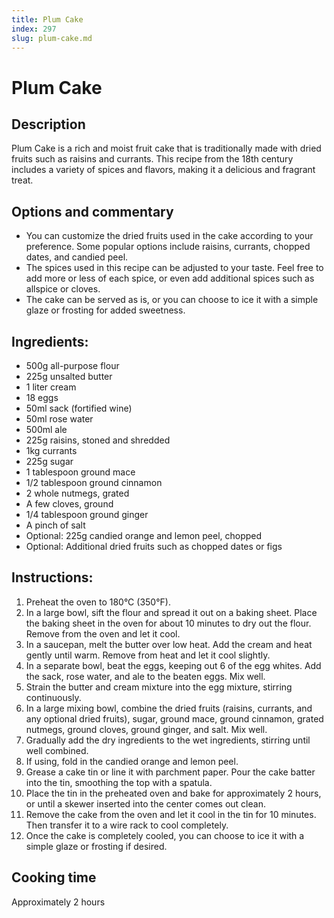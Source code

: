 ```yaml
---
title: Plum Cake
index: 297
slug: plum-cake.md
---
```


# Plum Cake

## Description
Plum Cake is a rich and moist fruit cake that is traditionally made with dried fruits such as raisins and currants. This recipe from the 18th century includes a variety of spices and flavors, making it a delicious and fragrant treat.

## Options and commentary
- You can customize the dried fruits used in the cake according to your preference. Some popular options include raisins, currants, chopped dates, and candied peel.
- The spices used in this recipe can be adjusted to your taste. Feel free to add more or less of each spice, or even add additional spices such as allspice or cloves.
- The cake can be served as is, or you can choose to ice it with a simple glaze or frosting for added sweetness.

## Ingredients:
- 500g all-purpose flour
- 225g unsalted butter
- 1 liter cream
- 18 eggs
- 50ml sack (fortified wine)
- 50ml rose water
- 500ml ale
- 225g raisins, stoned and shredded
- 1kg currants
- 225g sugar
- 1 tablespoon ground mace
- 1/2 tablespoon ground cinnamon
- 2 whole nutmegs, grated
- A few cloves, ground
- 1/4 tablespoon ground ginger
- A pinch of salt
- Optional: 225g candied orange and lemon peel, chopped
- Optional: Additional dried fruits such as chopped dates or figs

## Instructions:
1. Preheat the oven to 180°C (350°F).
2. In a large bowl, sift the flour and spread it out on a baking sheet. Place the baking sheet in the oven for about 10 minutes to dry out the flour. Remove from the oven and let it cool.
3. In a saucepan, melt the butter over low heat. Add the cream and heat gently until warm. Remove from heat and let it cool slightly.
4. In a separate bowl, beat the eggs, keeping out 6 of the egg whites. Add the sack, rose water, and ale to the beaten eggs. Mix well.
5. Strain the butter and cream mixture into the egg mixture, stirring continuously.
6. In a large mixing bowl, combine the dried fruits (raisins, currants, and any optional dried fruits), sugar, ground mace, ground cinnamon, grated nutmegs, ground cloves, ground ginger, and salt. Mix well.
7. Gradually add the dry ingredients to the wet ingredients, stirring until well combined.
8. If using, fold in the candied orange and lemon peel.
9. Grease a cake tin or line it with parchment paper. Pour the cake batter into the tin, smoothing the top with a spatula.
10. Place the tin in the preheated oven and bake for approximately 2 hours, or until a skewer inserted into the center comes out clean.
11. Remove the cake from the oven and let it cool in the tin for 10 minutes. Then transfer it to a wire rack to cool completely.
12. Once the cake is completely cooled, you can choose to ice it with a simple glaze or frosting if desired.

## Cooking time
Approximately 2 hours